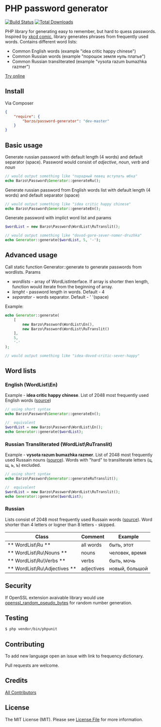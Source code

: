 PHP password generator
==================

[![Build Status](https://travis-ci.org/denys-potapov/password-generator.png?branch=master)](https://travis-ci.org/denys-potapov/password-generator )
[![Total Downloads](https://poser.pugx.org/barzo/password-generator/downloads.png)](https://packagist.org/packages/barzo/password-generator)

PHP library for generating easy to remember, but hard to quess passwords.
Inspired by [xkcd comic](http://xkcd.com/936/), library generates phrases from frequently used words. Contains different word lists:

* Common English words (example "idea critic happy chinese")
* Common Russian words (example "порошок земля нуль платье")
* Common Russian transliterated (example "vysota razum bumazhka razmer")

[Try online](http://denyspotapov.com/password/)

## Install

Via Composer

``` json
{
    "require": {
        "barzo/password-generator": "dev-master"
    }
}
```

## Basic usage

Generate russian password with default length (4 words) and default separator (space). Password would consist of _adjective_, _noun_, _verb_ and _noun_

``` php
// would output something like "парадный певец вступать юбка"
echo Barzo\Password\Generator::generateRu();
```

Generate russian password from English words list with default length (4 words) and default separator (space)
``` php
// would output something like "idea critic happy chinese"
echo Barzo\Password\Generator::generateEn();
```

Generate password with implict word list and params

``` php
$wordList = new Barzo\Password\WordList\RuTranslit();

// would output something like "dovod-gore-sever-nomer-druzhka"
echo Generator::generate($wordList, 5, '-');
```

## Advanced usage

Call static function Generator::generate to generate passwords from wordlists. Params

- *wordlists* - array of WordListInterface. If array is shorter then length, function 
  would iterate from the beginning of array.
- *lenght* - password length in words. Default - 4
- *separator* - words separator. Default - ' '(space)

Example:

``` php
echo Generator::generate(
    [
        new Barzo\Password\WordList\En(), 
        new Barzo\Password\WordList\RuTranslit()
    ],
    5, 
    '-'
);

// would output something like "idea-dovod-critic-sever-happy"
```
## Word lists

### English (WordList\En)

Example - **idea critic happy chinese**. List of 2048 most frequently used English words ([source](http://www.wordfrequency.info/top5000.asp))

``` php
// using short syntax
echo Barzo\Password\Generator::generateEn();

//  equivalent
$wordList = new Barzo\Password\WordList\En();
echo Generator::generate($wordList);
```

### Russian Transliterated (WordList\RuTranslit)
Example - **vysota razum bumazhka razmer**. List of 2048 most frequently used Russain nouns ([source](http://dict.ruslang.ru/freq.php)). Words with "hard" to transliterate letters (ц, щ, ь, ъ) excluded.

``` php
// using short syntax
echo Barzo\Password\Generator::generateRuTranslit();

//  equivalent
$wordList = new Barzo\Password\WordList\RuTranslit();
echo Generator::generate($wordList);
```

### Russian

Lists consist of 2048 most frequently used Russain words ([source](http://dict.ruslang.ru/freq.php)). Word shorter than 4 letters or logner than 8 letters - skipped.

Class                        | Comment    | Example 
---------------------------- | -----------|---------------
** WordList\Ru            ** | all words  | быть, этот
** WordList\Ru\Nouns      ** | nouns      | человек, время
** WordList\Ru\Verbs      ** | verbs      | быть, мочь
** WordList\Ru\Adjectives ** | adjectives | новый, большой

## Security

If OpenSSL extension avaivable library would use [openssl_random_pseudo_bytes](http://php.net/manual/en/function.openssl-random-pseudo-bytes.php) for random number generation.

## Testing

``` bash
$ php vendor/bin/phpunit
```

## Contributing

To add new language open an issue with link to frequency dictionary.

Pull requests are welcome. 

## Credits

[All Contributors](https://github.com/denys-potapov/password-generator/contributors)

## License

The MIT License (MIT). Please see [License File](https://github.com/denys-potapov/password-generator/blob/master/LICENSE) for more information.
